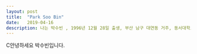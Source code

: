 ```yaml
---
layout: post
title:  "Park Soo Bin"
date:   2019-04-16
description: 나는 박수빈 , 1996년 12월 28일 출생, 부산 남구 대연동 거주, 동서대학교 컴퓨터공학부 졸업, 현재 백수
---
```


<p class="intro"><span class="dropcap">C</span>안녕하세요 박수빈입니다.</p>